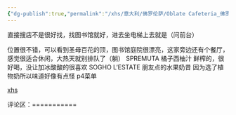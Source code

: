 ```yaml
---
{"dg-publish":true,"permalink":"/xhs/意大利/佛罗伦萨/Oblate Cafeteria_佛罗伦萨/","tags":["rednote","佛罗伦萨"],"created":"2025-03-17T22:02:26.708+08:00","updated":"2025-03-20T22:46:14.812+08:00"}
---
```


 

直接搜店不是很好找，找图书馆就好，进去坐电梯上去就是（问前台）
	
位置很不错，可以看到圣母百花的顶，图书馆庭院很漂亮，这家旁边还有个餐厅，感觉很适合休闲，大热天就别排队了（躺）
SPREMUTA 橘子西柚汁 鲜榨的，很好喝，没让加冰酸酸的很喜欢
SOGHO L‘ESTATE 朋友点的水果奶昔 因为选了植物奶所以味道好像有点怪
p4菜单

[xhs](https://www.xiaohongshu.com/explore/64bd731c000000000a0186fc?xsec_token=ABdJDZRQiIdl5Fy9GkQvjP2sRDg3S1RaB1xgzwntFjiy0=&xsec_source=pc_user)

评论区：===========

